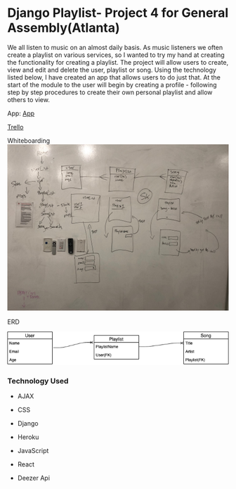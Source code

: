 
# Django Playlist- Project 4 for General Assembly(Atlanta)


We all listen to music on an almost daily basis. As music listeners we often create a playlist on various services, so I wanted to try my hand at creating the functionality for creating a playlist. The project will allow users to create, view and edit and delete the user, playlist or song. Using the technology listed below, I have created an app that allows users to do just that. At the start of the module to the user will begin by creating a profile - following step by step procedures to create their own personal playlist and allow others to view.



App: [App](https://playlist-project.herokuapp.com/)


[Trello](https://trello.com/b/PJj8wLcX/playlist-app)


Whiteboarding
![whiteboarding](whiteboarding.png)


ERD

![ERD](ERD.png)


### Technology Used


* AJAX


* CSS


* Django


* Heroku


* JavaScript


* React


* Deezer Api